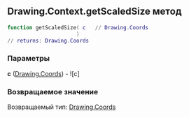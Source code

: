 ## Drawing.Context.getScaledSize метод


```lua
function getScaledSize( c   // Drawing.Coords
                      )
// returns: Drawing.Coords
```


### Параметры

**c** ([Drawing.Coords](../../Drawing/Coords.md)) - ![c]

### Возвращаемое значение

Возвращаемый тип: [Drawing.Coords](../../Drawing/Coords.md)

